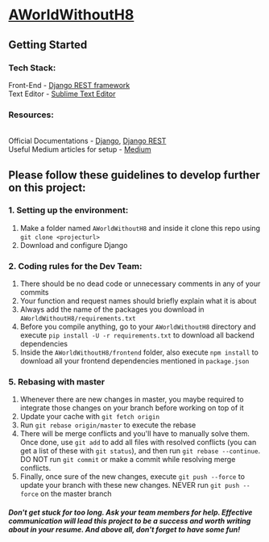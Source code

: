# [AWorldWithoutH8](https://tanav1.github.io/AWorldWithoutH8/)
## **Getting Started**
### Tech Stack:
Front-End - [Django REST framework](https://www.django-rest-framework.org/)
<br> Text Editor - [Sublime Text Editor](https://www.sublimetext.com/)


### Resources:
<br> Official Documentations - [Django](https://docs.djangoproject.com/en/3.0/), [Django REST](https://www.django-rest-framework.org/)
<br> Useful Medium articles for setup - [Medium](https://medium.com/@diwassharma/starting-a-python-django-project-on-mac-os-x-c089165cf010)


## Please follow these guidelines to develop further on this project:

### 1. Setting up the environment:
1. Make a folder named `AWorldWithoutH8` and inside it clone this repo using `git clone <projecturl>` 
2. Download and configure Django 


### 2. Coding rules for the Dev Team:
1. There should be no dead code or unnecessary comments in any of your commits
2. Your function and request names should briefly explain what it is about 
3. Always add the name of the packages you download in `AWorldWithoutH8/requirements.txt`
4. Before you compile anything, go to your `AWorldWithoutH8` directory and execute `pip install -U -r requirements.txt` to download all backend dependencies
5. Inside the `AWorldWithoutH8/frontend` folder, also execute `npm install` to download all your frontend dependencies mentioned in `package.json`


### 5. Rebasing with master

1. Whenever there are new changes in master, you maybe required to integrate those changes on your branch before working on top of it
2. Update your cache with `git fetch origin`
3. Run `git rebase origin/master` to execute the rebase
4. There will be merge conflicts and you'll have to manually solve them. Once done, use `git add` to add all files with resolved conflicts (you can get a list of these with `git status`), and then run `git rebase --continue`. DO NOT run `git commit` or make a commit while resolving merge conflicts.
5. Finally, once sure of the new changes, execute `git push --force` to update your branch with these new changes. NEVER run `git push --force` on the master branch



#### *Don't get stuck for too long. Ask your team members for help. Effective communication will lead this project to be a success and worth writing about in your resume. And above all, don't forget to have some fun!*
